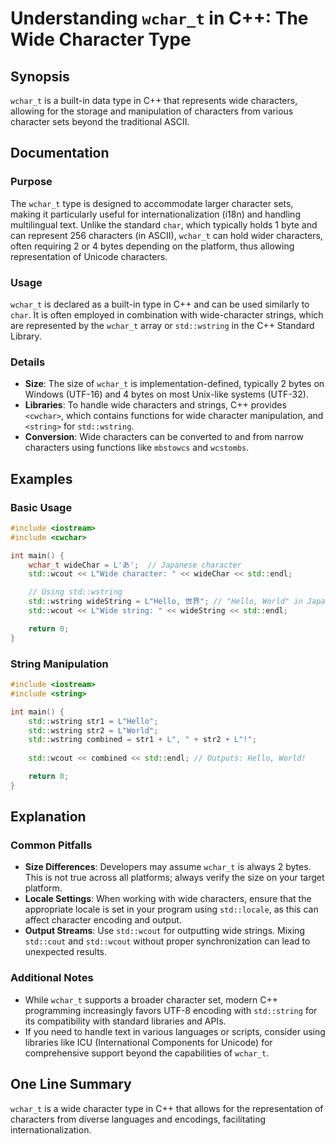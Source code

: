 <!--
Meta Description: # Understanding `wchar_t` in C++: The Wide Character Type ## Synopsis `wchar_t` is a built-in data type in C++ that represents wide characters, allowi...
Meta Keywords: std, wchar_t, wide, character, characters
-->

# Understanding `wchar_t` in C++: The Wide Character Type

## Synopsis
`wchar_t` is a built-in data type in C++ that represents wide characters, allowing for the storage and manipulation of characters from various character sets beyond the traditional ASCII.

## Documentation
### Purpose
The `wchar_t` type is designed to accommodate larger character sets, making it particularly useful for internationalization (i18n) and handling multilingual text. Unlike the standard `char`, which typically holds 1 byte and can represent 256 characters (in ASCII), `wchar_t` can hold wider characters, often requiring 2 or 4 bytes depending on the platform, thus allowing representation of Unicode characters.

### Usage
`wchar_t` is declared as a built-in type in C++ and can be used similarly to `char`. It is often employed in combination with wide-character strings, which are represented by the `wchar_t` array or `std::wstring` in the C++ Standard Library.

### Details
- **Size**: The size of `wchar_t` is implementation-defined, typically 2 bytes on Windows (UTF-16) and 4 bytes on most Unix-like systems (UTF-32).
- **Libraries**: To handle wide characters and strings, C++ provides `<cwchar>`, which contains functions for wide character manipulation, and `<string>` for `std::wstring`.
- **Conversion**: Wide characters can be converted to and from narrow characters using functions like `mbstowcs` and `wcstombs`.

## Examples
### Basic Usage
```cpp
#include <iostream>
#include <cwchar>

int main() {
    wchar_t wideChar = L'あ';  // Japanese character
    std::wcout << L"Wide character: " << wideChar << std::endl;

    // Using std::wstring
    std::wstring wideString = L"Hello, 世界"; // "Hello, World" in Japanese
    std::wcout << L"Wide string: " << wideString << std::endl;

    return 0;
}
```

### String Manipulation
```cpp
#include <iostream>
#include <string>

int main() {
    std::wstring str1 = L"Hello";
    std::wstring str2 = L"World";
    std::wstring combined = str1 + L", " + str2 + L"!";
    
    std::wcout << combined << std::endl; // Outputs: Hello, World!

    return 0;
}
```

## Explanation
### Common Pitfalls
- **Size Differences**: Developers may assume `wchar_t` is always 2 bytes. This is not true across all platforms; always verify the size on your target platform.
- **Locale Settings**: When working with wide characters, ensure that the appropriate locale is set in your program using `std::locale`, as this can affect character encoding and output.
- **Output Streams**: Use `std::wcout` for outputting wide strings. Mixing `std::cout` and `std::wcout` without proper synchronization can lead to unexpected results.

### Additional Notes
- While `wchar_t` supports a broader character set, modern C++ programming increasingly favors UTF-8 encoding with `std::string` for its compatibility with standard libraries and APIs.
- If you need to handle text in various languages or scripts, consider using libraries like ICU (International Components for Unicode) for comprehensive support beyond the capabilities of `wchar_t`.

## One Line Summary
`wchar_t` is a wide character type in C++ that allows for the representation of characters from diverse languages and encodings, facilitating internationalization.